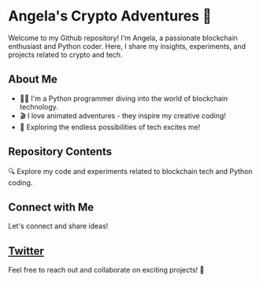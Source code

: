 # Angela's Crypto Adventures 🌟

Welcome to my Github repository! I'm Angela, a passionate blockchain enthusiast and Python coder. Here, I share my insights, experiments, and projects related to crypto and tech.

## About Me

- 👩‍💻 I'm a Python programmer diving into the world of blockchain technology.
- 🎬 I love animated adventures - they inspire my creative coding!
- 🚀 Exploring the endless possibilities of tech excites me!

## Repository Contents

🔍 Explore my code and experiments related to blockchain tech and Python coding.

## Connect with Me

Let's connect and share ideas!
## [Twitter](https://twitter.com/coldbloodzz)

Feel free to reach out and collaborate on exciting projects! 🌟
